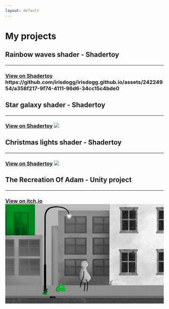```yaml
---
layout: default
---
```


# My projects
<h2> Rainbow waves shader - Shadertoy
<hr>
<h3> <a href="https://www.shadertoy.com/view/dldfWH" target="_blank">View on Shadertoy</a>
https://github.com/irisdogg/irisdogg.github.io/assets/24224954/a358f217-9f74-4111-96d6-34cc15c4bde0

<h2> Star galaxy shader - Shadertoy
<hr>
<h3> <a href="https://www.shadertoy.com/view/wsGczK" target="_blank">View on Shadertoy</a>
<img src="/assets/img/stars.gif">
  
  
<h2> Christmas lights shader - Shadertoy
<hr>
<h3> <a href="https://www.shadertoy.com/view/sldXW8" target="_blank">View on Shadertoy</a>
<img src="/assets/img/snowy.gif">

  
<h2> The Recreation Of Adam - Unity project
<hr>
<h3> <a href="https://onehitwonders.itch.io/the-recreation-of-adam" target="_blank">View on itch.io</a>
<img src="/assets/img/adam.png">

